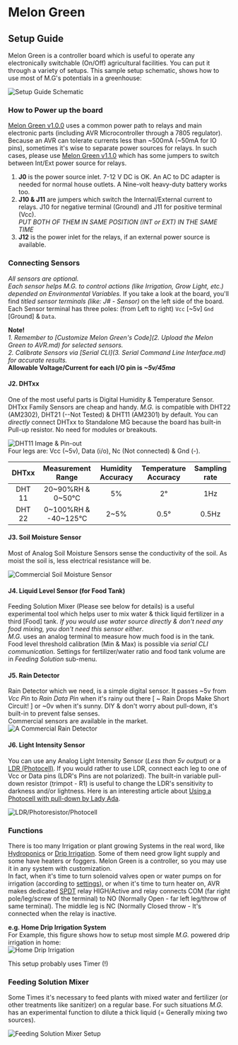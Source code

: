 # Melon Green
## Setup Guide

Melon Green is a controller board which is useful to operate any electronically switchable (On/Off) agricultural facilities. You can put it through a variety of setups. This sample setup schematic, shows how to use most of M.G's potentials in a greenhouse:

![Setup Guide Schematic](4_Sample_Setup_Guide/Setup_Guide_Schematic.jpg)  

### How to Power up the board
[Melon Green v1.0.0](../Melon_Green_v1.0.0.fzz) uses a common power path to relays and main electronic parts (including AVR Microcontroller through a 7805 regulator). Because an AVR can tolerate currents less than ~500mA (~50mA for IO pins), sometimes it's wise to separate power sources for relays. In such cases, please use [Melon Green v1.1.0](../Melon_Green_v1.1.0.fzz) which has some jumpers to switch between Int/Ext power source for relays.  
1. **J0** is the power source inlet. 7-12 V DC is OK. An AC to DC adapter is needed for normal house outlets. A Nine-volt heavy-duty battery works too.  
2. **J10 & J11** are jumpers which switch the Internal/External current to relays. J10 for negative terminal (Ground) and J11 for positive terminal (Vcc).  
*PUT BOTH OF THEM IN SAME POSITION (INT or EXT) IN THE SAME TIME*
3. **J12** is the power inlet for the relays, if an external power source is available.  

### Connecting Sensors
*All sensors are optional.*  
*Each sensor helps M.G. to control actions (like Irrigation, Grow Light, etc.) depended on Environmental Variables.* If you take a look at the board, you'll find *titled sensor terminals (like: J# - Sensor)* on the left side of the board. Each Sensor terminal has three poles: (from Left to right) `Vcc` \[~5v] `Gnd` \[Ground] & `Data`.  

**Note!**  
*1. Remember to [Customize Melon Green's Code](2. Upload the Melon Green to AVR.md) for selected sensors.*  
*2. Calibrate Sensors via [Serial CLI](3. Serial Command Line Interface.md) for accurate results.*  
**Allowable Voltage/Current for each I/O pin is *~5v/45ma***  

#### J2. DHTxx
One of the most useful parts is Digital Humidity & Temperature Sensor. DHTxx Family Sensors are cheap and handy. *M.G.* is compatible with DHT22 (AM2302), DHT21 (--Not Tested) & DHT11 (AM2301) by default.
You can *directly* connect DHTxx to Standalone MG because the board has built-in Pull-up resistor. No need for modules or breakouts.

![DHT11 Image & Pin-out](4_Sample_Setup_Guide/DHT11.png)  
Four legs are: Vcc (~5v), Data (i/o), Nc (Not connected) & Gnd (-).  

| DHTxx | Measurement Range | Humidity Accuracy | Temperature Accuracy | Sampling rate |
|:-:|:-:|:-:|:-:|:-:|
| DHT 11 | 20~90%RH & 0~50°C | 5% | 2° | 1Hz |
| DHT 22 | 0~100%RH & -40~125°C | 2~5% | 0.5° | 0.5Hz |

#### J3. Soil Moisture Sensor
Most of Analog Soil Moisture Sensors sense the conductivity of the soil. As moist the soil is, less electrical resistance will be.  

![Commercial Soil Moisture Sensor](4_Sample_Setup_Guide/Soil_Moisture.png)   

#### J4. Liquid Level Sensor (for Food Tank)
Feeding Solution Mixer (Please see below for details) is a useful experimental tool which helps user to mix water & thick liquid fertilizer in a third \[Food] tank. *If you would use water source directly & don't need any food mixing, you don't need this sensor either*.  
*M.G.* uses an analog terminal to measure how much food is in the tank. Food level threshold calibration (Min & Max) is possible via *serial CLI communication*. Settings for fertilizer/water ratio and food tank volume are in *Feeding Solution* sub-menu.

#### J5. Rain Detector
Rain Detector which we need, is a simple digital sensor. It passes ~5v from *Vcc Pin* to *Rain Data Pin* when it's rainy out there \[ ~ Rain Drops Make Short Circuit! ] or ~0v when it's sunny. DIY & don't worry about pull-down, it's built-in to prevent false senses.  
Commercial sensors are available in the market.
![A Commercial Rain Detector](4_Sample_Setup_Guide/Rain_Detector.png)  

#### J6. Light Intensity Sensor
You can use any Analog Light Intensity Sensor (*Less than 5v output*) or a [LDR (Photocell)](https://en.wikipedia.org/wiki/Photoresistor). If you would rather to use LDR, connect each leg to one of Vcc or Data pins (LDR's Pins are not polarized). The built-in variable pull-down resistor (trimpot - R1) is useful to change the LDR's sensitivity to darkness and/or lightness. Here is an interesting article about [Using a Photocell with pull-down by Lady Ada](https://learn.adafruit.com/photocells/using-a-photocell).  

![LDR/Photoresistor/Photocell](4_Sample_Setup_Guide/LDR.png)  

### Functions
There is too many Irrigation or plant growing Systems in the real word, like [Hydroponics](https://en.wikipedia.org/wiki/Hydroponics) or [Drip Irrigation](https://en.wikipedia.org/wiki/Drip_irrigation). Some of them need grow light supply and some have heaters or foggers. Melon Green is a controller, so you may use it in any system with customization.  
In fact, when it's time to turn solenoid valves open or water pumps on for irrigation (according to [settings](3_Serial_Command_Line_Interface.md)), or when it's time to turn heater on, AVR makes dedicated [SPDT](https://en.wikipedia.org/wiki/Relay#Pole_and_throw) relay HIGH/Active and relay connects COM (far right pole/leg/screw of the terminal) to NO (Normally Open - far left leg/throw of same terminal). The middle leg is NC (Normally Closed throw - It's connected when the relay is inactive.  

**e.g. Home Drip Irrigation System**  
For Example, this figure shows how to setup most simple *M.G.* powered drip irrigation in home:  
![Home Drip Irrigation](4_Sample_Setup_Guide/Home_Drip_Irrigation.png)  

This setup probably uses Timer (!)

### Feeding Solution Mixer
Some Times it's necessary to feed plants with mixed water and fertilizer (or other treatments like sanitizer) on a regular base. For such situations *M.G.* has an experimental function to dilute a thick liquid (= Generally mixing two sources).

![Feeding Solution Mixer Setup](4_Sample_Setup_Guide/Food_Mixer_Setup.png)  
